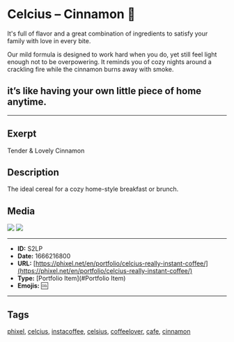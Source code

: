 # Celcius – Cinnamon 🥧
It's full of flavor and a great combination of ingredients to satisfy your family with love in every bite.

Our mild formula is designed to work hard when you do, yet still feel light enough not to be overpowering.
It reminds you of cozy nights around a crackling fire while the cinnamon burns away with smoke.

## it’s like having your own little piece of home anytime.


------------
## Exerpt
Tender & Lovely Cinnamon
## Description
The ideal cereal for a cozy home-style breakfast or brunch.
## Media
<img src="media/cinnamon.webp">
<img src="media/cinnamon.webp">

------------
- **ID:** S2LP
- **Date:** 1666216800
- **URL:** [https://phixel.net/en/portfolio/celcius-really-instant-coffee/](https://phixel.net/en/portfolio/celcius-really-instant-coffee/)
- **Type:** [Portfolio Item](#Portfolio Item)
- **Emojis:** 🆒

------------
## Tags
[phixel](#phixel), [celcius](#celcius), [instacoffee](#instacoffee), [celsius](#celsius), [coffeelover](#coffeelover), [cafe](#cafe), [cinnamon](#cinnamon)
